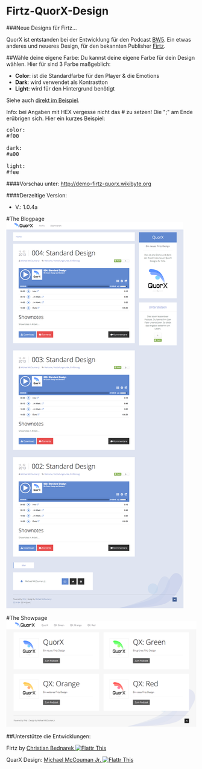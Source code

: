 Firtz-QuorX-Design
==================
###Neue Designs für Firtz...



QuorX ist entstanden bei der Entwicklung für den Podcast <a href="http://bw5.wikibyte.org">BW5</a>. Ein etwas anderes 
und neueres Design, für den bekannten Publisher <a href="http://podcast.firtz.org/firtz/show">Firtz</a>.

##Wähle deine eigene Farbe:
Du kannst deine eigene Farbe für dein Design wählen. Hier für sind 3 Farbe maßgeblich:
- **Color**: ist die Standardfarbe für den Player & die Emotions
- **Dark**: wird verwendet als Kontrastton
- **Light**: wird für den Hintergrund benötigt

Siehe auch [direkt im Beispiel](https://github.com/McCouman/Firtz-QuorX-Design/blob/master/Firtz_Quorx/feeds/quorx/feed.cfg#L66).

Info: bei Angaben mit HEX vergesse nicht das # zu setzen! Die ";" am Ende erübrigen sich. Hier ein kurzes Beispiel:
<pre>
color:
#f00

dark:
#a00

light:
#fee
</pre>

####Vorschau unter: 
http://demo-firtz-quorx.wikibyte.org

####Derzeitige Version: 
- V.: 1.0.4a


#The Blogpage
<img src="https://raw.githubusercontent.com/McCouman/Firtz-QuorX-Design/master/screencapture-blog.png">


#The Showpage
<img src="https://raw.githubusercontent.com/McCouman/Firtz-QuorX-Design/master/screencapture.png">

##Unterstütze die Entwicklungen:

Firtz by <a href="https://flattr.com/thing/1657848/firtz">Christian Bednarek <img src="https://raw.github.com/ReliveRadio/reliveradio-ressources/master/flattr/rr-flattr-buttons.jpg" 
alt="Flattr This" title="Flattr This" style="max-width:100%;"></a> 

QuarX Design: <a href="https://flattr.com/profile/mccouman">Michael McCouman Jr. <img src="https://raw.github.com/ReliveRadio/reliveradio-ressources/master/flattr/rr-flattr-buttons.jpg" 
alt="Flattr This" title="Flattr This" style="max-width:100%;"></a> 

<img src="http://piwik.tools.wikibyte.org/piwik.php?idSite=1&rec=1" style="border:0" alt="" />
